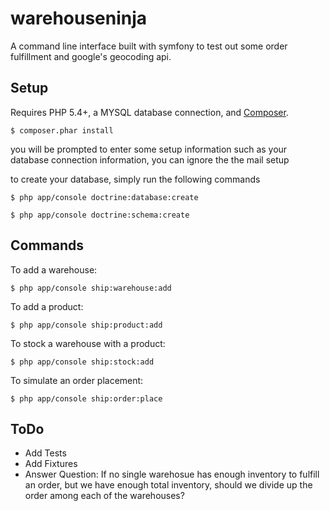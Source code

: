 warehouseninja
==============

A command line interface built with symfony to test out some order fulfillment and google's geocoding api.

Setup
-----
Requires PHP 5.4+, a MYSQL database connection, and [Composer](https://getcomposer.org/).

`$ composer.phar install`

you will be prompted to enter some setup information such as your database connection information,  you can ignore the the mail setup

to create your database, simply run the following commands

`$ php app/console doctrine:database:create`

`$ php app/console doctrine:schema:create`

Commands
--------
To add a warehouse:

`$ php app/console ship:warehouse:add`

To add a product:

`$ php app/console ship:product:add`

To stock a warehouse with a product:

`$ php app/console ship:stock:add`

To simulate an order placement:

`$ php app/console ship:order:place`


ToDo
----
- Add Tests
- Add Fixtures
- Answer Question: If no single warehosue has enough inventory to fulfill an order, but we have enough total inventory, should we divide up the order among each of the warehouses?


